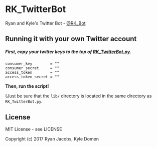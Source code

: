 RK_TwitterBot
=============

Ryan and Kyle's Twitter Bot - [@RK_Bot](http://www.twitter.com/_RK_Bot)

Running it with your own Twitter account
----------------------------------------

##### First, copy your twitter keys to the top of [RK_TwitterBot.py](https://github.com/ryanmjacobs/RK_TwitterBot/blob/master/RK_TwitterBot.py).
```
consumer_key        = ""                                                        
consumer_secret     = ""                                                        
access_token        = ""                                                        
access_token_secret = ""  
```
**Then, run the script!**

(Just be sure that the `lib/` directory is located in the same directory as `RK_TwitterBot.py`.

License
-------

MIT License - see LICENSE

Copyright (c) 2017 Ryan Jacobs, Kyle Domen
